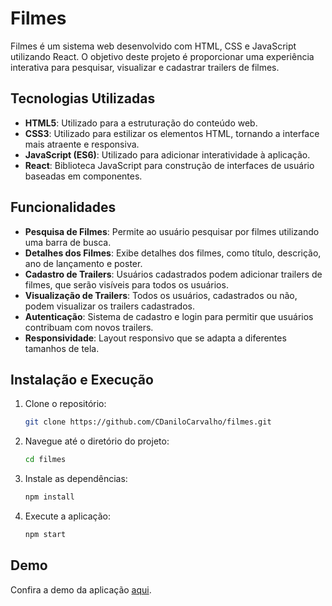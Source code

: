 # Filmes

Filmes é um sistema web desenvolvido com HTML, CSS e JavaScript utilizando React. O objetivo deste projeto é proporcionar uma experiência interativa para pesquisar, visualizar e cadastrar trailers de filmes.

## Tecnologias Utilizadas

- **HTML5**: Utilizado para a estruturação do conteúdo web.
- **CSS3**: Utilizado para estilizar os elementos HTML, tornando a interface mais atraente e responsiva.
- **JavaScript (ES6)**: Utilizado para adicionar interatividade à aplicação.
- **React**: Biblioteca JavaScript para construção de interfaces de usuário baseadas em componentes.

## Funcionalidades

- **Pesquisa de Filmes**: Permite ao usuário pesquisar por filmes utilizando uma barra de busca.
- **Detalhes dos Filmes**: Exibe detalhes dos filmes, como título, descrição, ano de lançamento e poster.
- **Cadastro de Trailers**: Usuários cadastrados podem adicionar trailers de filmes, que serão visíveis para todos os usuários.
- **Visualização de Trailers**: Todos os usuários, cadastrados ou não, podem visualizar os trailers cadastrados.
- **Autenticação**: Sistema de cadastro e login para permitir que usuários contribuam com novos trailers.
- **Responsividade**: Layout responsivo que se adapta a diferentes tamanhos de tela.

## Instalação e Execução

1. Clone o repositório:
    ```bash
    git clone https://github.com/CDaniloCarvalho/filmes.git
    ```
2. Navegue até o diretório do projeto:
    ```bash
    cd filmes
    ```
3. Instale as dependências:
    ```bash
    npm install
    ```
4. Execute a aplicação:
    ```bash
    npm start
    ```

## Demo

Confira a demo da aplicação [aqui](https://filmes-devel0p.vercel.app/).

 
 
